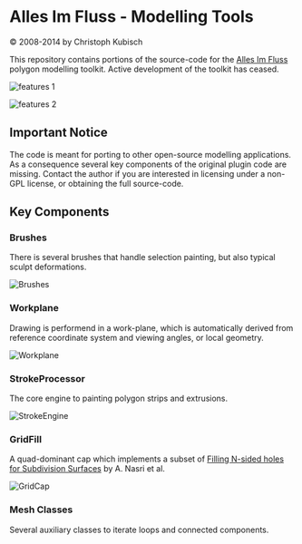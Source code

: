 Alles Im Fluss - Modelling Tools
================================
© 2008-2014 by Christoph Kubisch

This repository contains portions of the source-code for the [Alles Im Fluss](http://allesimfluss.biz/) polygon modelling toolkit. Active development of the toolkit has ceased.

![features 1](http://allesimfluss.biz/imagesHTML/keyfeatures2.png)

![features 2](http://allesimfluss.biz/imagesHTML/keyfeaturesv111.png)

## Important Notice
The code is meant for porting to other open-source modelling applications. As a consequence several key components of the original plugin code are missing. Contact the author if you are interested in licensing under a non-GPL license, or obtaining the full source-code.

## Key Components

### Brushes

There is several brushes that handle selection painting, but also typical sculpt deformations.

![Brushes](http://allesimfluss.biz/imagesHTML/brushconfig.png)

### Workplane

Drawing is performend in a work-plane, which is automatically derived from reference coordinate system and viewing angles, or local geometry.

![Workplane](http://allesimfluss.biz/imagesHTML/workplane.png)

### StrokeProcessor

The core engine to painting polygon strips and extrusions.

![StrokeEngine](http://allesimfluss.biz/imagesHTML/drawtypes.png)

### GridFill

A quad-dominant cap which implements a subset of [Filling N-sided holes for Subdivision Surfaces](http://staff.aub.edu.lb/~anasri/Research.html) by A. Nasri et al.

![GridCap](http://allesimfluss.biz/imagesHTML/capgrid.png)

### Mesh Classes

Several auxiliary classes to iterate loops and connected components. 


